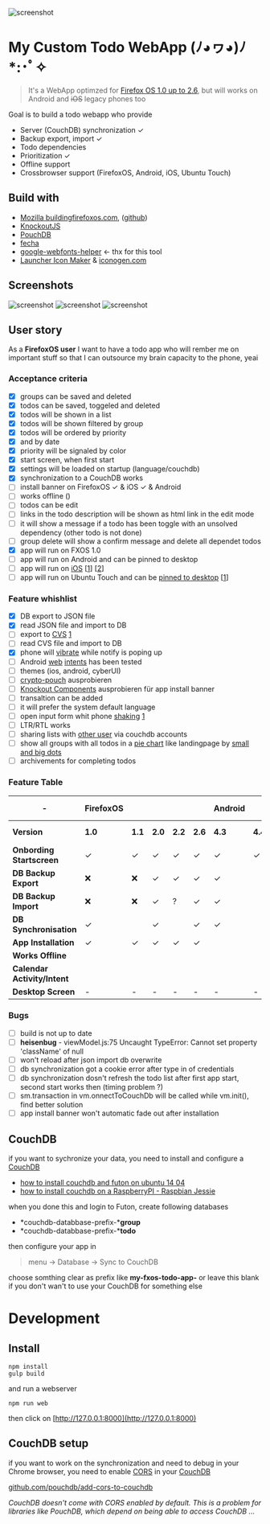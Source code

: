 ![screenshot](_assets/just-do-it.jpg)

# My Custom Todo WebApp (ﾉ◕ヮ◕)ﾉ*:･ﾟ✧

> It's a WebApp optimzed for [Firefox OS 1.0 up to 2.6](https://www.mozilla.org/de/firefox/os/), but will works on Android and <strike>iOS</strike> legacy phones too

Goal is to build a todo webapp who provide 

* Server (CouchDB) synchronization ✓
* Backup export, import ✓
* Todo dependencies 
* Prioritization ✓
* Offline support
* Crossbrowser support (FirefoxOS, Android, iOS, Ubuntu Touch)

## Build with 

 * [Mozilla buildingfirefoxos.com](http://buildingfirefoxos.com), ([github](https://github.com/buildingfirefoxos/Building-Blocks))
 * [KnockoutJS](http://knockoutjs.com)
 * [PouchDB](https://pouchdb.com)
 * [fecha](https://github.com/taylorhakes/fecha)
 * [google-webfonts-helper](https://google-webfonts-helper.herokuapp.com/fonts) <- thx for this tool
 * [Launcher Icon Maker](https://appmaker.merq.org/tools) & [iconogen.com](http://iconogen.com)

## Screenshots

![screenshot](_assets/screenshot1.png)
![screenshot](_assets/screenshot2.png)
![screenshot](_assets/screenshot.png)
## User story

As a **FirefoxOS user** I want to have a todo app who will rember me on important stuff
so that I can outsource my brain capacity to the phone, yeai

### Acceptance criteria

- [x] groups can be saved and deleted
- [x] todos can be saved, toggeled and deleted
- [x] todos will be shown in a list
- [x] todos will be shown filtered by group
- [x] todos will be ordered by priority
- [x] and by date
- [x] priority will be signaled by color
- [x] start screen, when first start
- [x] settings will be loaded on startup (language/couchdb)
- [x] synchronization to a CouchDB works
- [ ] install banner on FirefoxOS ✓ & iOS ✓ & Android
- [ ] works offline ()
- [ ] todos can be edit
- [ ] links in the todo description will be shown as html link in the edit mode
- [ ] it will show a message if a todo has been toggle with an unsolved dependency (other todo is not done)
- [ ] group delete will show a confirm message and delete all dependet todos 
- [x] app will run on FXOS 1.0
- [ ] app will run on Android and can be pinned to desktop
- [ ] app will run on [iOS](http://stackoverflow.com/questions/17306806/how-can-you-give-your-mobile-web-app-an-install-screen) [[1](https://developer.apple.com/library/ios/documentation/AppleApplications/Reference/SafariWebContent/ConfiguringWebApplications/ConfiguringWebApplications.html)] [[2](http://brolik.com/blog/installable-web-apps-open-web/)]
- [ ] app will run on Ubuntu Touch and can be [pinned to desktop](https://cordova.apache.org/docs/de/latest/guide/platforms/ubuntu/) [[1](http://developer.ubuntu.com/en/phone/web/)]

### Feature whishlist

- [x] DB export to JSON file
- [x] read JSON file and import to DB
- [ ] export to [CVS](https://marketplace.firefox.com/app/planr/) [1](https://github.com/corbindavenport/planr)
- [ ] read CVS file and import to DB
- [x] phone will [vibrate](https://www.sitepoint.com/use-html5-vibration-api) while notify is poping up
- [ ] Android [web](https://developer.chrome.com/multidevice/android/intents) [intents](http://webintents.org/#support) has been tested
- [ ] themes (ios, android, cyberUI)
- [ ] [crypto-pouch](https://github.com/calvinmetcalf/crypto-pouch) ausprobieren
- [ ] [Knockout Components](http://knockoutjs.com/documentation/component-overview.html) ausprobieren für app install banner
- [ ] transaltion can be added
- [ ] it will prefer the system default language
- [ ] open input form whit phone [shaking](https://github.com/alexgibson/shake.js) [1](http://qnimate.com/detect-shake-using-javascript)
- [ ] LTR/RTL works
- [ ] sharing lists with [other user](https://github.com/nolanlawson/pouchdb-authentication) via couchdb accounts
- [ ] show all groups with all todos in a [pie chart](http://www.chartjs.org/docs/#doughnut-pie-chart-introduction) like landingpage by [small and big dots](https://media-mediatemple.netdna-ssl.com/wp-content/uploads/2016/03/02-beats-opt.jpg)
- [ ] archivements for completing todos

### Feature Table

| - | FirefoxOS ||||| Android  ||| iOS  || Ubuntu Touch | Chrome | Firefox
| --- | --- | --- | --- | --- | --- | --- | --- | --- | --- | --- | --- | --- | --- |
| **Version** |**1.0**|**1.1**|**2.0**|**2.2**|**2.6**|**4.3**|**4.4**|**5**|**5**|**6**| BQ E4.5 | **51** | **47**
| **Onbording Startscreen** | ✓ | ✓ | ✓ | ✓ | ✓ | ✓ | ✓ | ✓ | ✓ | ✓ | ✓ | ✓ | ✓ |
| **DB Backup Export** | ❌ | ❌ | ✓ | ✓ | ✓ | ✓ |  | ✓ | ❌ | ❌ | app ? |✓ | ✓ |
| **DB Backup Import** | ❌ | ❌ | ✓ | ? | ✓ | ✓ || ✓ | ❌ | ❌ | ✓ |? | ✓ |
| **DB Synchronisation** | ✓|  | ✓ || ✓ | ✓|  ||  |  |  |  |  |
| **App Installation** | ✓ | ✓ | ✓ | ✓ | ✓ |  |  |  | ❌ | ❌ ||  |  |
| **Works Offline** ||  |  ||  |  |  ||  |  |  |  |  |
| **Calendar Activity/Intent** ||  |  ||  |  |  ||  |  |  |  |  |
| **Desktop Screen** | - | - | - | - | - | - | - | - | - | - | - |  |  |

### Bugs

- [ ] build is not up to date
- [ ] **heisenbug** - viewModel.js:75 Uncaught TypeError: Cannot set property 'className' of null
- [ ] won't reload after json import db overwrite
- [ ] db synchronization got a cookie error after type in of credentials
- [ ] db synchronization dosn't refresh the todo list after first app start, second start works then (timing problem ?)
- [ ] sm.transaction in vm.onnectToCouchDb will be called while vm.init(), find better solution
- [ ] app install banner won't automatic fade out after installation

## CouchDB

if you want to sychronize your data, you need to install and configure a [CouchDB](https://couchdb.apache.org)
* [how to install couchdb and futon on ubuntu 14 04](https://www.digitalocean.com/community/tutorials/how-to-install-couchdb-and-futon-on-ubuntu-14-04)
* [how to install couchdb on a RaspberryPI - Raspbian Jessie](http://jeeonthepi.blogspot.ch/2014/08/installing-couchdb-1.html)

when you done this and login to Futon, create following databases

* *couchdb-databbase-prefix-***group**
* *couchdb-databbase-prefix-***todo**

then configure your app in 

> menu -> Database -> Sync to CouchDB

choose somthing clear as prefix like **my-fxos-todo-app-** or leave this blank if you don't wan't to use your CouchDB for something else

# Development

## Install
```
npm install
gulp build
```
and run a webserver
```
npm run web
```
then click on [http://127.0.0.1:8000](http://127.0.0.1:8000)

## CouchDB setup 

if you want to work on the synchronization and need to debug in your Chrome browser,
you need to enable [CORS](https://en.wikipedia.org/wiki/Cross-origin_resource_sharing) in your [CouchDB](https://couchdb.apache.org)

[github.com/pouchdb/add-cors-to-couchdb](https://github.com/pouchdb/add-cors-to-couchdb#what-it-does)

*CouchDB doesn't come with CORS enabled by default. This is a problem for libraries like PouchDB, which depend on being able to access CouchDB ...*